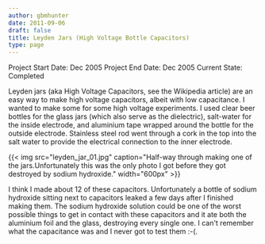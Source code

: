 ```yaml
---
author: gbmhunter
date: 2011-09-06
draft: false
title: Leyden Jars (High Voltage Bottle Capacitors)
type: page
---
```


Project Start Date: Dec 2005
Project End Date: Dec 2005
Current State: Completed

Leyden jars (aka High Voltage Capacitors, see the Wikipedia article) are an easy way to make high voltage capacitors, albeit with low capacitance. I wanted to make some for some high voltage experiments. I used clear beer bottles for the glass jars (which also serve as the dielectric), salt-water for the inside electrode, and aluminium tape wrapped around the bottle for the outside electrode. Stainless steel rod went through a cork in the top into the salt water to provide the electrical connection to the inner electrode.

{{< img src="leyden_jar_01.jpg" caption="Half-way through making one of the jars.Unfortunately this was the only photo I got before they got destroyed by sodium hydroxide."  width="600px" >}}

I think I made about 12 of these capacitors. Unfortunately a bottle of sodium hydroxide sitting next to capacitors leaked a few days after I finished making them. The sodium hydroxide solution could be one of the worst possible things to get in contact with these capacitors and it ate both the aluminium foil and the glass, destroying every single one. I can't remember what the capacitance was and I never got to test them :-(.
